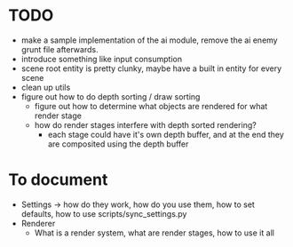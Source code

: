 # TODO
- make a sample implementation of the ai module, remove the ai enemy grunt file afterwards.
- introduce something like input consumption
- scene root entity is pretty clunky, maybe have a built in entity for every scene
- clean up utils
- figure out how to do depth sorting / draw sorting
    - figure out how to determine what objects are rendered for what render stage
    - how do render stages interfere with depth sorted rendering?
        - each stage could have it's own depth buffer, and at the end they are composited using the depth buffer

# To document
- Settings -> how do they work, how do you use them, how to set defaults, how to use scripts/sync_settings.py
- Renderer
    - What is a render system, what are render stages, how to use it all
